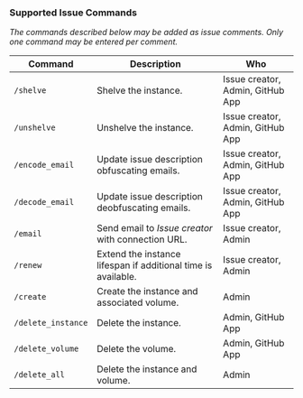 ### Supported Issue Commands

_The commands described below may be added as issue comments. Only one command
may be entered per comment._

| Command            | Description                                                   | Who                              |
| ------------------ | ------------------------------------------------------------- | -------------------------------- |
| `/shelve`          | Shelve the instance.                                          | Issue creator, Admin, GitHub App |
| `/unshelve`        | Unshelve the instance.                                        | Issue creator, Admin, GitHub App |
| `/encode_email`    | Update issue description obfuscating emails.                  | Issue creator, Admin, GitHub App |
| `/decode_email`    | Update issue description deobfuscating emails.                | Issue creator, Admin, GitHub App |
| `/email`           | Send email to _Issue creator_ with connection URL.            | Issue creator, Admin             |
| `/renew`           | Extend the instance lifespan if additional time is available. | Issue creator, Admin             |
| `/create`          | Create the instance and associated volume.                    | Admin                            |
| `/delete_instance` | Delete the instance.                                          | Admin, GitHub App                |
| `/delete_volume`   | Delete the volume.                                            | Admin, GitHub App                |
| `/delete_all`      | Delete the instance and volume.                               | Admin                            |
